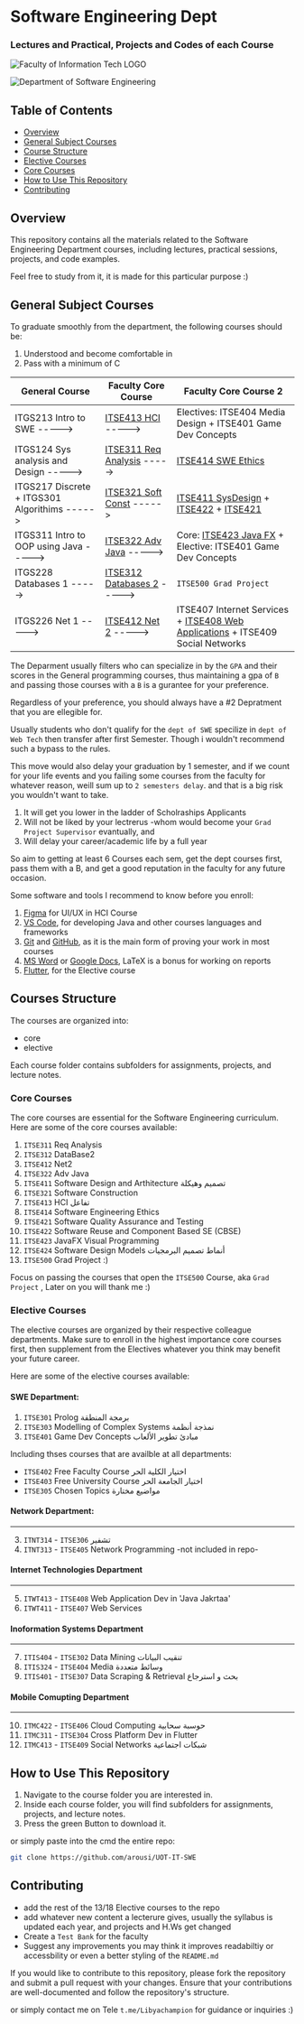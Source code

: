 # Software Engineering Dept
### Lectures and Practical, Projects and Codes of each Course

![Faculty of Information Tech LOGO](Faculty_logo_transp.png)

![Department of Software Engineering](SWE_Dept_logo_transp.png) 

## Table of Contents
- [Overview](#overview)
- [General Subject Courses](#general-subject-courses)
- [Course Structure](#courses-structure)
- [Elective Courses](#elective-courses)
- [Core Courses](#core-courses)
- [How to Use This Repository](#how-to-use-this-repository)
- [Contributing](#contributing)

## Overview
This repository contains all the materials related to the Software Engineering Department courses, including lectures, practical sessions, projects, and code examples.

Feel free to study from it, it is made for this particular purpose :)

## General Subject Courses
To graduate smoothly from the department, the following courses should be:

1. Understood and become comfortable in
2. Pass with a minimum of C

| General Course                                 | Faculty Core Course                 | Faculty Core Course 2
| ---------------------------------------------- | ---------------------------- | --------------------
| ITGS213 Intro to SWE ----->                     | [ITSE413 HCI](https://github.com/arousi/UOT-IT-SWE/tree/main/ITSE413_HCI_%D8%AA%D9%81%D8%A7%D8%B9%D9%84) ----->              | Electives: ITSE404 Media Design + ITSE401 Game Dev Concepts
| ITGS124 Sys analysis and Design ----->          | [ITSE311 Req Analysis](https://github.com/arousi/UOT-IT-SWE/tree/main/ITSE311_Req_Analy) ----->     | [ITSE414 SWE Ethics](https://github.com/arousi/UOT-IT-SWE/tree/main/ITSE414%20%D8%A3%D8%AE%D9%84%D8%A7%D9%82%D9%8A%D8%A7%D8%AA)
| ITGS217 Discrete + ITGS301 Algorithims ----->     | [ITSE321 Soft Const](https://github.com/arousi/UOT-IT-SWE/tree/main/ITSE321_Soft_Const) ----->      | [ITSE411 SysDesign](https://github.com/arousi/UOT-IT-SWE/tree/main/ITSE411%20%D8%AA%D8%B5%D9%85%D9%8A%D9%85%20%D9%88%D9%87%D9%8A%D9%83%D9%84%D8%A9) + [ITSE422](https://github.com/arousi/UOT-IT-SWE/tree/main/ITSE422%20Re%20use) + [ITSE421](https://github.com/arousi/UOT-IT-SWE/tree/main/ITSE421%20%D8%AC%D9%88%D8%AF%D8%A9)
| ITGS311 Intro to OOP using Java ----->           | [ITSE322 Adv Java](https://github.com/arousi/UOT-IT-SWE/tree/main/ITSE322_Adv_Java) ----->         | Core: [ITSE423 Java FX](https://github.com/arousi/UOT-IT-SWE/tree/main/ITSE423_Java_FX) + Elective: ITSE401 Game Dev Concepts
| ITGS228 Databases 1 ----->                        | [ITSE312 Databases 2](https://github.com/arousi/UOT-IT-SWE/tree/main/ITSE312_DataBase2) ----->      | `ITSE500 Grad Project` 
| ITGS226 Net 1 ----->                            | [ITSE412 Net 2](https://github.com/arousi/UOT-IT-SWE/tree/main/ITSE412_Net2) ----->            | ITSE407 Internet Services + [ITSE408 Web Applications](https://github.com/arousi/UOT-IT-SWE/tree/main/Elective/Web%20Tech/ITWT413%20-%20ITSE408%20Web%20Application%20Dev) + ITSE409 Social Networks



The Deparment usually filters who can specialize in by the `GPA` and their scores in the General programming courses, thus maintaining a gpa of `B` and passing those courses with a `B` is a gurantee for your preference.

Regardless of your preference, you should always have a #2 Depratment that you are ellegible for.

Usually students who don't qualify for the `dept of SWE` specilize in `dept of Web Tech` then transfer after first Semester. Though i wouldn't recommend such a bypass to the rules.

This move would also delay your graduation by 1 semester, and if we count for your life events and you failing some courses from the faculty for whatever reason, weill sum up to `2 semesters delay`. and that is a big risk you wouldn't want to take.
1. It will get you lower in the ladder of Scholraships Applicants
2. Will not be liked by your lectrerus -whom would become your `Grad Project Supervisor` evantually, and
3. Will delay your career/academic life by a full year

So aim to getting at least 6 Courses each sem, get the dept courses first, pass them with a B, and get a good reputation in the faculty for any future occasion.

Some software and tools I recommend to know before you enroll:
1. [Figma](https://www.figma.com/) for UI/UX in HCI Course
2. [VS Code](https://code.visualstudio.com/), for developing Java and other courses languages and frameworks
3. [Git](https://git-scm.com/) and [GitHub](https://github.com/), as it is the main form of proving your work in most courses
4. [MS Word](https://www.microsoft.com/en-us/microsoft-365/word) or [Google Docs](https://www.google.com/docs/about/), LaTeX is a bonus for working on reports
5. [Flutter](https://flutter.dev/), for the Elective course

## Courses Structure
The courses are organized into:
- core
- elective 

Each course folder contains subfolders for assignments, projects, and lecture notes.

### Core Courses
The core courses are essential for the Software Engineering curriculum. Here are some of the core courses available:
1. `ITSE311` Req Analysis
2. `ITSE312` DataBase2
3. `ITSE412` Net2
4. `ITSE322` Adv Java
5. `ITSE411` Software Design and Arthitecture تصميم وهيكلة
6. `ITSE321` Software Construction
7. `ITSE413` HCI تفاعل
8. `ITSE414` Software Engineering Ethics
9. `ITSE421` Software Quality Assurance and Testing
10. `ITSE422` Software Reuse and Component Based SE (CBSE)
11. `ITSE423` JavaFX Visual Programming
12. `ITSE424` Software Design Models أنماط تصميم البرمجيات
13. `ITSE500` Grad Project :)

Focus on passing the courses that open the `ITSE500` Course, aka `Grad Project` , Later on you will thank me :)

### Elective Courses
The elective courses are organized by their respective colleague departments. Make sure to enroll in the highest importance core courses first, then supplement from the Electives whatever you think may benefit your future career.

 Here are some of the elective courses available:

#### SWE Department:
1. `ITSE301` Prolog برمجة المنطقة
2. `ITSE303` Modelling of Complex Systems نمذجة أنظمة
3. `ITSE401` Game Dev Concepts مبادئ تطوير الألعاب

Including thses courses that are availble at all departments:
- `ITSE402` Free Faculty Course اختيار الكلية الحر
- `ITSE403` Free University Course اختيار الجامعة الحر
- `ITSE305` Chosen Topics مواضيع مختارة 
#### Network Department:
-------
3. `ITNT314` - `ITSE306` تشفير
4. `ITNT313` - `ITSE405` Network Programming -not included in repo-

#### Internet Technologies Department
------
5. `ITWT413` - `ITSE408` Web Application Dev in 'Java Jakrtaa'
6. `ITWT411` - `ITSE407` Web Services 

#### Inoformation Systems Department
------
7. `ITIS404` - `ITSE302` Data Mining تنقيب البيانات
8. `ITIS324` - `ITSE404` Media وسائط متعددة
9. `ITIS401` - `ITSE307` Data Scraping & Retrieval بحث و استرجاع

#### Mobile Comupting Department
------
10. `ITMC422` - `ITSE406` Cloud Computing حوسبة سحابية
11. `ITMC311` - `ITSE304` Cross Platform Dev in Flutter
12. `ITMC413` - `ITSE409` Social Networks شبكات اجتماعية


## How to Use This Repository
1. Navigate to the course folder you are interested in.
2. Inside each course folder, you will find subfolders for assignments, projects, and lecture notes.
3. Press the green Button to download it.

or simply paste into the cmd the entire repo:

```bash
git clone https://github.com/arousi/UOT-IT-SWE
```

## Contributing
- add the rest of the 13/18 Elective courses to the repo
- add whatever new content a lecterure gives, usually the syllabus is updated each year, and projects and H.Ws get changed
- Create a `Test Bank` for the faculty
- Suggest any improvements you may think it improves readabiltiy or accessbility or even a better styling of the `README.md`

If you would like to contribute to this repository, please fork the repository and submit a pull request with your changes. Ensure that your contributions are well-documented and follow the repository's structure.

or simply contact me on Tele `t.me/Libyachampion` for guidance or inquiries :)
